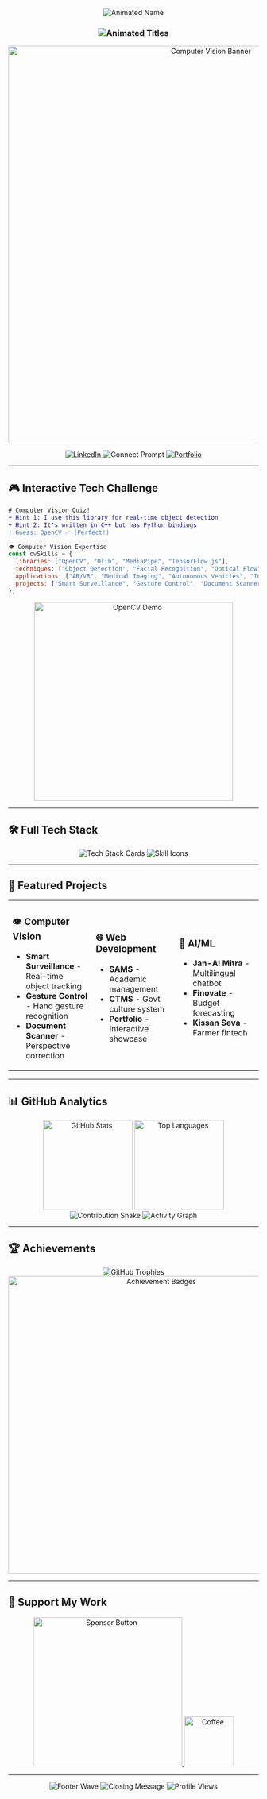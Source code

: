 <div align="center">
  <!-- Animated Header with Computer Vision Theme -->
  <img src="https://readme-typing-svg.demolab.com?font=Fira+Code&size=40&duration=3000&pause=500&color=00FF9D&center=true&vCenter=true&width=600&height=80&lines=Nishant+Sankar+Swain" alt="Animated Name"/>
  
  <h3>
    <img src="https://readme-typing-svg.demolab.com?font=Fira+Code&size=20&duration=2500&pause=1000&color=00D1FF&center=true&vCenter=true&width=600&lines=Computer+Vision+Engineer;Full+Stack+Developer;AI%2FML+Specialist;OpenCV+Enthusiast" alt="Animated Titles"/>
  </h3>

  <!-- Computer Vision Animated Banner -->
  <img src="https://github.com/Nishant18S/Nishant18S/blob/main/assets/cv-banner.gif?raw=true" width="800" alt="Computer Vision Banner"/>
  
  <!-- Animated Social Links -->
  <p>
    <a href="https://www.linkedin.com/in/nishant-sankar-swain-1abb71246/">
      <img src="https://img.shields.io/badge/LinkedIn-0A66C2?style=for-the-badge&logo=linkedin&logoColor=white&labelColor=121212" alt="LinkedIn"/>
    </a>
    <img src="https://readme-typing-svg.demolab.com?font=Fira+Code&size=12&duration=1500&pause=500&color=00FFD1&center=true&vCenter=true&width=200&lines=Let's+connect!" alt="Connect Prompt"/>
    <a href="https://www.nishantsankar.online/">
      <img src="https://img.shields.io/badge/Portfolio-4285F4?style=for-the-badge&logo=google-chrome&logoColor=white&labelColor=121212" alt="Portfolio"/>
    </a>
  </p>
</div>

---

## 🎮 Interactive Tech Challenge

```diff
# Computer Vision Quiz!
+ Hint 1: I use this library for real-time object detection
+ Hint 2: It's written in C++ but has Python bindings
! Guess: OpenCV ✅ (Perfect!)
```

```javascript
👁️ Computer Vision Expertise
const cvSkills = {
  libraries: ["OpenCV", "Dlib", "MediaPipe", "TensorFlow.js"],
  techniques: ["Object Detection", "Facial Recognition", "Optical Flow", "Image Segmentation"],
  applications: ["AR/VR", "Medical Imaging", "Autonomous Vehicles", "Industrial Inspection"],
  projects: ["Smart Surveillance", "Gesture Control", "Document Scanner", "Pose Estimation"]
};
```

<div align="center"> 
  <img src="https://github.com/Nishant18S/Nishant18S/blob/main/assets/opencv-demo.gif?raw=true" width="400" alt="OpenCV Demo"/> 
</div>

---

## 🛠️ Full Tech Stack

<div align="center"> 
  <img src="https://github-readme-tech-stack.vercel.app/api/cards?title=My%20Tech%20Stack&lineCount=2&theme=github_dark&line1=python,python,3776AB;opencv,opencv,5C3EE8;tensorflow,tensorflow,FF6F00;keras,keras,D00000&line2=react,react,61DAFB;node.js,nodejs,339933;mongodb,mongodb,47A248;aws,aws,232F3E" alt="Tech Stack Cards"/>
  <img src="https://skillicons.dev/icons?i=py,opencv,tensorflow,pytorch,react,nodejs,mongodb,aws,docker,git&perline=10&theme=dark" alt="Skill Icons"/> 
</div>

---

## 🚀 Featured Projects

<div align="center">
  <table>
    <tr>
      <td width="33%">
        <h3>👁️ Computer Vision</h3>
        <ul>
          <li><b>Smart Surveillance</b> - Real-time object tracking</li>
          <li><b>Gesture Control</b> - Hand gesture recognition</li>
          <li><b>Document Scanner</b> - Perspective correction</li>
        </ul>
      </td>
      <td width="33%">
        <h3>🌐 Web Development</h3>
        <ul>
          <li><b>SAMS</b> - Academic management</li>
          <li><b>CTMS</b> - Govt culture system</li>
          <li><b>Portfolio</b> - Interactive showcase</li>
        </ul>
      </td>
      <td width="33%">
        <h3>🧠 AI/ML</h3>
        <ul>
          <li><b>Jan-AI Mitra</b> - Multilingual chatbot</li>
          <li><b>Finovate</b> - Budget forecasting</li>
          <li><b>Kissan Seva</b> - Farmer fintech</li>
        </ul>
      </td>
    </tr>
  </table>
</div>

---

## 📊 GitHub Analytics

<div align="center">
  <img height="180em" src="https://github-readme-stats.vercel.app/api?username=Nishant18S&show_icons=true&theme=vision-friendly-dark&include_all_commits=true&count_private=true&hide_border=true&bg_color=121212" alt="GitHub Stats"/>
  <img height="180em" src="https://github-readme-stats.vercel.app/api/top-langs/?username=Nishant18S&layout=compact&theme=vision-friendly-dark&hide_border=true&langs_count=8&bg_color=121212" alt="Top Languages"/>
  <img src="https://github.com/Nishant18S/Nishant18S/blob/output/github-contribution-grid-snake-dark.svg" alt="Contribution Snake"/>
  <img src="https://github-readme-activity-graph.vercel.app/graph?username=Nishant18S&theme=react-dark&hide_border=true&area=true&bg_color=121212" alt="Activity Graph"/>
</div>

---

## 🏆 Achievements

<div align="center">
  <img src="https://github-profile-trophy.vercel.app/?username=Nishant18S&theme=matrix&no-frame=true&no-bg=true&margin-w=15&margin-h=15&column=7" alt="GitHub Trophies"/>
  <img src="https://github.com/Nishant18S/Nishant18S/blob/main/assets/badges-carousel.gif?raw=true" width="600" alt="Achievement Badges"/>
</div>

---

## 🌟 Support My Work

<div align="center">
  <a href="https://github.com/sponsors/Nishant18S">
    <img src="https://github.com/Nishant18S/Nishant18S/blob/main/assets/sponsor-button.gif?raw=true" width="300" alt="Sponsor Button"/>
  </a>
  <img src="https://github.com/Nishant18S/Nishant18S/blob/main/assets/coffee.gif?raw=true" width="100" alt="Coffee"/>
</div>

---

<div align="center">
  <img src="https://capsule-render.vercel.app/api?type=waving&color=gradient&height=120&section=footer&animation=fadeIn" alt="Footer Wave"/>
  <img src="https://readme-typing-svg.demolab.com?font=Fira+Code&size=14&duration=3000&pause=1000&color=00FFD1&center=true&width=600&lines=Let's+build+the+future+of+computer+vision+together!;Open+to+collaborations+and+new+opportunities;Reach+out+via+any+of+the+links+above" alt="Closing Message"/>
  <img src="https://komarev.com/ghpvc/?username=Nishant18S&label=Profile+Views&color=00FF9D&style=flat" alt="Profile Views"/>
</div>
